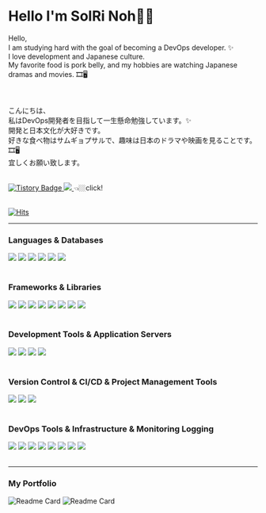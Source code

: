  
 # Hello I'm SolRi Noh🤘🏼

<!--****************************인사말************************************--> 
<div width=50%>  
 Hello, <br/>
I am studying hard with the goal of becoming a DevOps developer. ✨　<br/>
I love development and Japanese culture. <br/>
My favorite food is pork belly, and my hobbies are watching Japanese dramas and movies. 🎞🖥　<br/><br/><br/>

こんにちは、 <br/>
私はDevOps開発者を目指して一生懸命勉強しています。✨ <br/>
開発と日本文化が大好きです。<br/>
好きな食べ物はサムギョプサルで、趣味は日本のドラマや映画を見ることです。🎞🖥　<br/>
宜しくお願い致します。<br/>
</div>
<br/>

<!--**********************티스토리 블로그***************************--> 
<div align=left>
<a href="https://solsolhane.tistory.com/" target="_blank">
  <img src="http://img.shields.io/badge/tistory-000000?style=flat-square&logo=tistory" alt="Tistory Badge"/>
</a>
<a href="https://solsolhane.tistory.com/"> 
  <img src="https://img.shields.io/badge/instagram-E4405F.svg?&style=flat-square&logo=instagram&logoColor=white">
</a>  
👈🏼click!
</div>
<br>

[![Hits](https://hits.seeyoufarm.com/api/count/incr/badge.svg?url=https%3A%2F%2Fgithub.com%2Fsoljjang777&count_bg=%23000000&title_bg=%23555555&icon=github.svg&icon_color=%23E7E7E7&title=Github&edge_flat=false)](https://hits.seeyoufarm.com)
<!--****************************언어와툴************************************--> 
<hr>
<h3>Languages & Databases</h3>
<div align=left>                                                                              
  <img src="https://img.shields.io/badge/Java-007396?style=flat&logo=Java&logoColor=F5F5F5"/>
  <img src="https://img.shields.io/badge/JavaScript-3776AB?style=flat&logo=JavaScript&logoColor=F5F5F5"/>
  <img src="https://img.shields.io/badge/HTML5-E34F26?style=flat&logo=HTML5&logoColor=F5F5F5"/>
  <img src="https://img.shields.io/badge/CSS3-1572B6?style=flat&logo=CSS3&logoColor=F5F5F5"/>
  <img src="https://img.shields.io/badge/MySQL-4479A1?style=flat&logo=MySQL&logoColor=F5F5F5"/>
  <img src="https://img.shields.io/badge/oracle-F80000.svg?style=flat&logo=oracle&logoColor=white"/>
</div>
<br/>

<h3>Frameworks & Libraries</h3>
<div align=left>
  <img src="https://img.shields.io/badge/vuedotjs-4FC08D.svg?style=flat&logo=vuedotjs&logoColor=white"/>
  <img src="https://img.shields.io/badge/springboot-6DB33F.svg?style=flat&logo=springboot&logoColor=white"/>
  <img src="https://img.shields.io/badge/junit5-25A162.svg?style=flat&logo=junit5&logoColor=white"/>
  <img src="https://img.shields.io/badge/hibernate-59666C.svg?style=flat&logo=hibernate&logoColor=white"/>
  <img src="https://img.shields.io/badge/jpa-007396.svg?style=flat&logo=java&logoColor=white"/>
  <img src="https://img.shields.io/badge/mybatis-007396.svg?style=flat&logo=mybatis&logoColor=white"/>
  <img src="https://img.shields.io/badge/apachemaven-C71A36.svg?style=flat&logo=apachemaven&logoColor=white"/>
  <img src="https://img.shields.io/badge/gradle-02303A.svg?style=flat&logo=gradle&logoColor=white"/>
</div>
<br/>

<h3>Development Tools & Application Servers</h3>
<div align=left>
  <img src="https://img.shields.io/badge/Visual Studio Code-007ACC?style=flat&logo=Visual Studio Code&logoColor=F5F5F5"/>
  <img src="https://img.shields.io/badge/Eclipse IDE-2C2255?style=flat&logo=Eclipse IDE&logoColor=F5F5F5"/>
  <img src="https://img.shields.io/badge/intellijidea-000000.svg?style=flat&logo=intellijidea&logoColor=white"/>
  <img src="https://img.shields.io/badge/Apache Tomcat-F8DC75?style=flat&logo=Apache Tomcat&logoColor=F5F5F5"/>
</div>
<br/>

<h3>Version Control & CI/CD & Project Management Tools</h3>
<div align=left>
  <img src="https://img.shields.io/badge/git-F05032.svg?style=flat&logo=git&logoColor=white"/>
  <img src="https://img.shields.io/badge/github-181717.svg?style=flat&logo=github&logoColor=white"/>
  <img src="https://img.shields.io/badge/jira-0052CC.svg?style=flat&logo=jira&logoColor=white"/>
</div>
<br/>

<h3>DevOps Tools & Infrastructure & Monitoring Logging</h3>
<div align=left>
  <img src="https://img.shields.io/badge/Linux-FCC624.svg?style=flat&logo=linux&logoColor=black"/>
  <img src="https://img.shields.io/badge/elasticstack-005571.svg?style=flat&logo=elasticstack&logoColor=white"/>
  <img src="https://img.shields.io/badge/docker-2496ED.svg?style=flat&logo=docker&logoColor=white"/>
  <img src="https://img.shields.io/badge/kubernetes-326CE5.svg?style=flat&logo=kubernetes&logoColor=white"/>
  <img src="https://img.shields.io/badge/jenkins-D24939.svg?style=flat&logo=jenkins&logoColor=white"/>
  <img src="https://img.shields.io/badge/terraform-844FBA.svg?style=flat&logo=terraform&logoColor=white"/>
  <img src="https://img.shields.io/badge/vmware-607078.svg?style=flat&logo=vmware&logoColor=white"/>
  <img src="https://img.shields.io/badge/amazonaws-232F3E.svg?style=flat&logo=amazonaws&logoColor=white"/>
</div>
<br/> 

<!--****************************고정 핀************************************--> 
<hr>
<h3>My Portfolio</h3>

![Readme Card](https://github-readme-stats.vercel.app/api/pin/?username=Solri-s-Portfolio&repo=Project)
![Readme Card](https://github-readme-stats.vercel.app/api/pin/?username=Solri-s-Portfolio&repo=Study)

